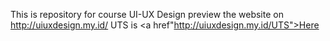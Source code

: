 This is repository for course UI-UX Design
preview the website on http://uiuxdesign.my.id/
UTS is <a href"http://uiuxdesign.my.id/UTS">Here
